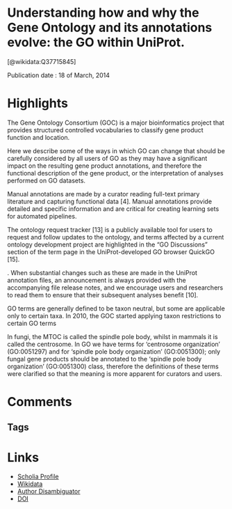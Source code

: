 
Understanding how and why the Gene Ontology and its annotations evolve: the GO within UniProt.
==============================================================================================
  
  [@wikidata:Q37715845]  
  
Publication date : 18 of March, 2014  

# Highlights
The Gene Ontology Consortium (GOC) is a major bioinformatics project that provides structured controlled vocabularies to classify gene product function and location.

Here we describe some of the ways in which GO can change that should be carefully considered by all users of GO as they may have a significant impact on the resulting gene product annotations, and therefore the functional description of the gene product, or the interpretation of analyses performed on GO datasets.

Manual annotations are made by a curator reading full-text primary literature and capturing functional data [4]. Manual annotations provide detailed and specific information and are critical for creating learning sets for automated pipelines.

The ontology request tracker [13] is a publicly available tool for users to request and follow updates to the ontology, and terms affected by a current ontology development project are highlighted in the “GO Discussions” section of the term page in the UniProt-developed GO browser QuickGO [15].

. When substantial changes such as these are made in the UniProt annotation files, an announcement is always provided with the accompanying file release notes, and we encourage users and researchers to read them to ensure that their subsequent analyses benefit [10].

GO terms are generally defined to be taxon neutral, but some are applicable only to certain taxa. In 2010, the GOC started applying taxon restrictions to certain GO terms

In fungi, the MTOC is called the spindle pole body, whilst in mammals it is called the centrosome. In GO we have terms for ‘centrosome organization’ (GO:0051297) and for ‘spindle pole body organization’ (GO:0051300); only fungal gene products should be annotated to the ‘spindle pole body organization’ (GO:0051300) class, therefore the definitions of these terms were clarified so that the meaning is more apparent for curators and users.
# Comments

## Tags

# Links
  
 * [Scholia Profile](https://scholia.toolforge.org/work/Q37715845)  
 * [Wikidata](https://www.wikidata.org/wiki/Q37715845)  
 * [Author Disambiguator](https://author-disambiguator.toolforge.org/work_item_oauth.php?id=Q37715845&batch_id=&match=1&author_list_id=&doit=Get+author+links+for+work)  
 * [DOI](https://doi.org/10.1186/2047-217X-3-4)  
